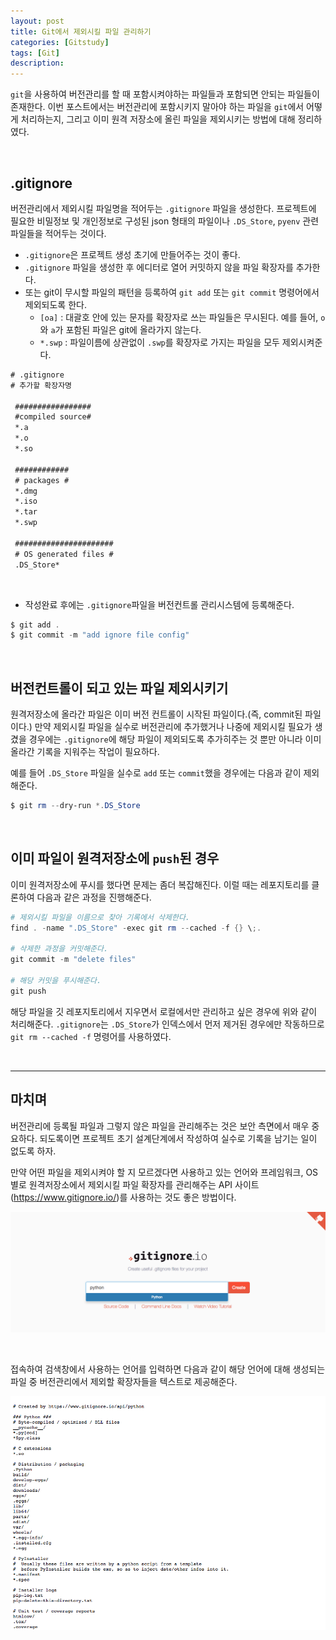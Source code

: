 ```yaml
---
layout: post
title: Git에서 제외시킬 파일 관리하기
categories: [Gitstudy]
tags: [Git]
description: 
---
```


`git`을 사용하여 버전관리를 할 때 포함시켜야하는 파일들과 포함되면 안되는 파일들이 존재한다. 이번 포스트에서는 버전관리에 포함시키지 말아야 하는 파일을 `git`에서 어떻게 처리하는지, 그리고 이미 원격 저장소에 올린 파일을 제외시키는 방법에 대해 정리하였다.

<br>

## .gitignore

버전관리에서 제외시킬 파일명을 적어두는 `.gitignore` 파일을 생성한다. 프로젝트에 필요한 비밀정보 및 개인정보로 구성된 json 형태의 파일이나 `.DS_Store`, `pyenv` 관련 파일들을 적어두는 것이다. 

- `.gitignore`은 프로젝트 생성 초기에 만들어주는 것이 좋다. 
- `.gitignore` 파일을 생성한 후 에디터로 열어 커밋하지 않을 파일 확장자를 추가한다. 
- 또는 git이 무시할 파일의 패턴을 등록하여 `git add` 또는 `git commit` 명령어에서 제외되도록 한다.
	- `[oa]` : 대괄호 안에 있는 문자를 확장자로 쓰는 파일들은 무시된다. 예를 들어, `o`와 `a`가 포함된 파일은 git에 올라가지 않는다. 
	- `*.swp` : 파일이름에 상관없이 `.swp`를 확장자로 가지는 파일을 모두 제외시켜준다.
	
```txt
# .gitignore
# 추가할 확장자명

 #################
 #compiled source#
 *.a
 *.o
 *.so
 
 ############
 # packages #
 *.dmg
 *.iso
 *.tar
 *.swp

 ######################
 # OS generated files #
 .DS_Store*
```

<br>

- 작성완료 후에는 `.gitignore`파일을 버전컨트롤 관리시스템에 등록해준다.

```powershell
$ git add .
$ git commit -m "add ignore file config"
```

<br>

## 버전컨트롤이 되고 있는 파일 제외시키기 

원격저장소에 올라간 파일은 이미 버전 컨트롤이 시작된 파일이다.(즉, commit된 파일이다.) 만약 제외시킬 파일을 실수로 버전관리에 추가했거나 나중에 제외시킬 필요가 생겼을 경우에는 `.gitignore`에 해당 파일이 제외되도록 추가히주는 것 뿐만 아니라 이미 올라간 기록을 지워주는 작업이 필요하다. 

예를 들어 `.DS_Store` 파일을 실수로 `add` 또는 `commit`했을 경우에는 다음과 같이 제외해준다. 

```powershell
$ git rm --dry-run *.DS_Store
```

<br>

## 이미 파일이 원격저장소에 `push`된 경우 

이미 원격저장소에 푸시를 했다면 문제는 좀더 복잡해진다. 이럴 때는 레포지토리를 클론하여 다음과 같은 과정을 진행해준다. 

```powershell
# 제외시킬 파일을 이름으로 찾아 기록에서 삭제한다. 
find . -name ".DS_Store" -exec git rm --cached -f {} \;.

# 삭제한 과정을 커밋해준다.
git commit -m "delete files"

# 해당 커밋을 푸시해준다.
git push
```

해당 파일을 깃 레포지토리에서 지우면서 로컬에서만 관리하고 싶은 경우에  위와 같이 처리해준다.
`.gitignore`는 `.DS_Store`가 인덱스에서 먼저 제거된 경우에만 작동하므로 `git rm --cached -f` 명령어를 사용하였다.

<br>

---

## 마치며

버전관리에 등록될 파일과 그렇지 않은 파일을 관리해주는 것은 보안 측면에서 매우 중요하다. 되도록이면 프로젝트 초기 설계단계에서 작성하여 실수로 기록을 남기는 일이 없도록 하자. 

만약 어떤 파일을 제외시켜야 할 지 모르겠다면 사용하고 있는 언어와 프레임워크, OS 별로 원격저장소에서 제외시킬 파일 확장자를 관리해주는 API 사이트(https://www.gitignore.io/)를 사용하는 것도 좋은 방법이다. 

![확장자](https://github.com/juliahwang/juliahwang.github.io/blob/master/_posts/images/2017-10-10/gitignore1.png?raw=true)

<br>

접속하여 검색창에서 사용하는 언어를 입력하면 다음과 같이 해당 언어에 대해 생성되는 파일 중 버전관리에서 제외할 확장자들을 텍스트로 제공해준다. 

![확장자](https://github.com/juliahwang/juliahwang.github.io/blob/master/_posts/images/2017-10-10/gitingore2.png?raw=true)


<br>
